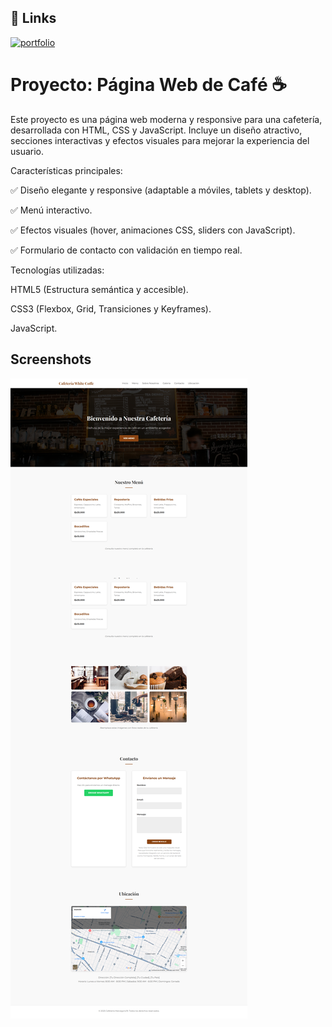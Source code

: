 ## 🔗 Links
[![portfolio](https://img.shields.io/badge/CoffeWeb-000?style=for-the-badge&logo=ko-fi&logoColor=white)](https://marceagonzn.github.io/CafeWeb/)





# Proyecto: Página Web de Café ☕


Este proyecto es una página web moderna y responsive para una cafetería, desarrollada con HTML, CSS y JavaScript. Incluye un diseño atractivo, secciones interactivas y efectos visuales para mejorar la experiencia del usuario.

Características principales:

✅ Diseño elegante y responsive (adaptable a móviles, tablets y desktop).

✅ Menú interactivo.

✅ Efectos visuales (hover, animaciones CSS, sliders con JavaScript).

✅ Formulario de contacto con validación en tiempo real.


Tecnologías utilizadas:

HTML5 (Estructura semántica y accesible).

CSS3 (Flexbox, Grid, Transiciones y Keyframes).

JavaScript.

## Screenshots
![Screenshot](screenshot/screen1.png)

